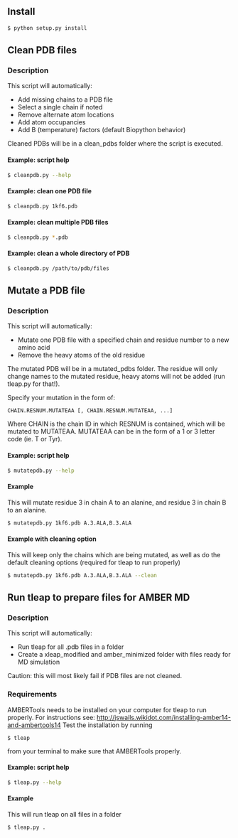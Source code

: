 ## Install
```bash
$ python setup.py install
```


## Clean PDB files
### Description
This script will automatically:

* Add missing chains to a PDB file
* Select a single chain if noted
* Remove alternate atom locations
* Add atom occupancies
* Add B (temperature) factors (default Biopython behavior)

Cleaned PDBs will be in a clean_pdbs folder where the script is executed.
#### Example: script help
```bash
$ cleanpdb.py --help
```
#### Example: clean one PDB file
```bash
$ cleanpdb.py 1kf6.pdb
```
#### Example: clean multiple PDB files
```bash
$ cleanpdb.py *.pdb
```
#### Example: clean a whole directory of PDB
```bash
$ cleanpdb.py /path/to/pdb/files
```

## Mutate a PDB file
### Description
This script will automatically:

* Mutate one PDB file with a specified chain and residue number to a new amino acid
* Remove the heavy atoms of the old residue

The mutated PDB will be in a mutated_pdbs folder. The residue will only change names to the mutated residue, heavy atoms will not be added (run tleap.py for that!).

Specify your mutation in the form of:
```
CHAIN.RESNUM.MUTATEAA [, CHAIN.RESNUM.MUTATEAA, ...]
```
Where CHAIN is the chain ID in which RESNUM is contained, which will be mutated to MUTATEAA. MUTATEAA can be in the form of a 1 or 3 letter code (ie. T or Tyr).
#### Example: script help
```bash
$ mutatepdb.py --help
```
#### Example
This will mutate residue 3 in chain A to an alanine, and residue 3 in chain B to an alanine.
```bash
$ mutatepdb.py 1kf6.pdb A.3.ALA,B.3.ALA
```
#### Example with cleaning option
This will keep only the chains which are being mutated, as well as do the default cleaning options (required for tleap to run properly)
```bash
$ mutatepdb.py 1kf6.pdb A.3.ALA,B.3.ALA --clean
```

## Run tleap to prepare files for AMBER MD
### Description
This script will automatically:

* Run tleap for all .pdb files in a folder
* Create a xleap_modified and amber_minimized folder with files ready for MD simulation

Caution: this will most likely fail if PDB files are not cleaned.
### Requirements
AMBERTools needs to be installed on your computer for tleap to run properly. For instructions see: http://jswails.wikidot.com/installing-amber14-and-ambertools14
Test the installation by running
```
$ tleap
```
from your terminal to make sure that AMBERTools properly.
#### Example: script help
```bash
$ tleap.py --help
```
#### Example
This will run tleap on all files in a folder
```bash
$ tleap.py .
```